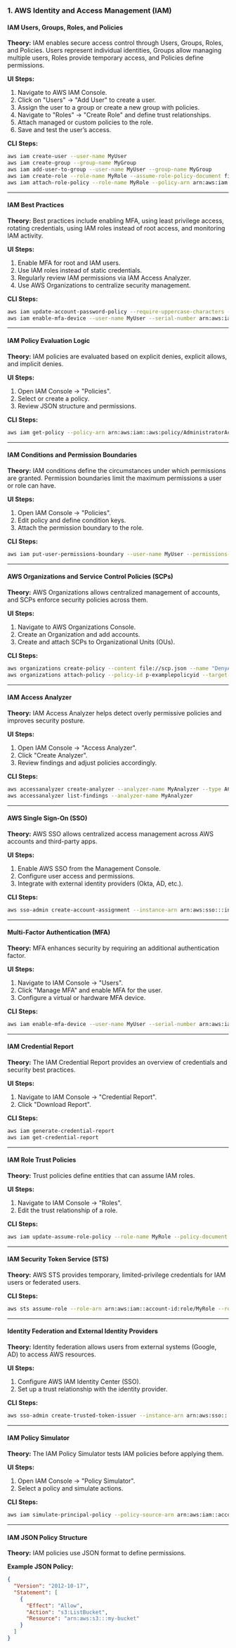 

### **1. AWS Identity and Access Management (IAM)**

#### **IAM Users, Groups, Roles, and Policies**
**Theory:** IAM enables secure access control through Users, Groups, Roles, and Policies. Users represent individual identities, Groups allow managing multiple users, Roles provide temporary access, and Policies define permissions.

**UI Steps:**
1. Navigate to AWS IAM Console.
2. Click on "Users" → "Add User" to create a user.
3. Assign the user to a group or create a new group with policies.
4. Navigate to "Roles" → "Create Role" and define trust relationships.
5. Attach managed or custom policies to the role.
6. Save and test the user’s access.

**CLI Steps:**
```sh
aws iam create-user --user-name MyUser
aws iam create-group --group-name MyGroup
aws iam add-user-to-group --user-name MyUser --group-name MyGroup
aws iam create-role --role-name MyRole --assume-role-policy-document file://trust-policy.json
aws iam attach-role-policy --role-name MyRole --policy-arn arn:aws:iam::aws:policy/AdministratorAccess
```

---

#### **IAM Best Practices**
**Theory:** Best practices include enabling MFA, using least privilege access, rotating credentials, using IAM roles instead of root access, and monitoring IAM activity.

**UI Steps:**
1. Enable MFA for root and IAM users.
2. Use IAM roles instead of static credentials.
3. Regularly review IAM permissions via IAM Access Analyzer.
4. Use AWS Organizations to centralize security management.

**CLI Steps:**
```sh
aws iam update-account-password-policy --require-uppercase-characters --minimum-password-length 14 --require-symbols
aws iam enable-mfa-device --user-name MyUser --serial-number arn:aws:iam::123456789012:mfa/MyUser --authentication-code-1 123456 --authentication-code-2 456789
```

---

#### **IAM Policy Evaluation Logic**
**Theory:** IAM policies are evaluated based on explicit denies, explicit allows, and implicit denies.

**UI Steps:**
1. Open IAM Console → "Policies".
2. Select or create a policy.
3. Review JSON structure and permissions.

**CLI Steps:**
```sh
aws iam get-policy --policy-arn arn:aws:iam::aws:policy/AdministratorAccess
```

---

#### **IAM Conditions and Permission Boundaries**
**Theory:** IAM conditions define the circumstances under which permissions are granted. Permission boundaries limit the maximum permissions a user or role can have.

**UI Steps:**
1. Open IAM Console → "Policies".
2. Edit policy and define condition keys.
3. Attach the permission boundary to the role.

**CLI Steps:**
```sh
aws iam put-user-permissions-boundary --user-name MyUser --permissions-boundary arn:aws:iam::aws:policy/PowerUserAccess
```

---

#### **AWS Organizations and Service Control Policies (SCPs)**
**Theory:** AWS Organizations allows centralized management of accounts, and SCPs enforce security policies across them.

**UI Steps:**
1. Navigate to AWS Organizations Console.
2. Create an Organization and add accounts.
3. Create and attach SCPs to Organizational Units (OUs).

**CLI Steps:**
```sh
aws organizations create-policy --content file://scp.json --name "DenyAllExceptBilling" --type SERVICE_CONTROL_POLICY
aws organizations attach-policy --policy-id p-examplepolicyid --target-id o-exampleorgid
```

---

#### **IAM Access Analyzer**
**Theory:** IAM Access Analyzer helps detect overly permissive policies and improves security posture.

**UI Steps:**
1. Open IAM Console → "Access Analyzer".
2. Click "Create Analyzer".
3. Review findings and adjust policies accordingly.

**CLI Steps:**
```sh
aws accessanalyzer create-analyzer --analyzer-name MyAnalyzer --type ACCOUNT
aws accessanalyzer list-findings --analyzer-name MyAnalyzer
```

---

#### **AWS Single Sign-On (SSO)**
**Theory:** AWS SSO allows centralized access management across AWS accounts and third-party apps.

**UI Steps:**
1. Enable AWS SSO from the Management Console.
2. Configure user access and permissions.
3. Integrate with external identity providers (Okta, AD, etc.).

**CLI Steps:**
```sh
aws sso-admin create-account-assignment --instance-arn arn:aws:sso:::instance/sso-instance-id --target-id aws-account-id --permission-set-arn arn:aws:sso:::permissionSet/permission-set-id --principal-type USER --principal-id user-id
```

---

#### **Multi-Factor Authentication (MFA)**
**Theory:** MFA enhances security by requiring an additional authentication factor.

**UI Steps:**
1. Navigate to IAM Console → "Users".
2. Click "Manage MFA" and enable MFA for the user.
3. Configure a virtual or hardware MFA device.

**CLI Steps:**
```sh
aws iam enable-mfa-device --user-name MyUser --serial-number arn:aws:iam::123456789012:mfa/MyUser --authentication-code-1 123456 --authentication-code-2 789123
```

---

#### **IAM Credential Report**
**Theory:** The IAM Credential Report provides an overview of credentials and security best practices.

**UI Steps:**
1. Navigate to IAM Console → "Credential Report".
2. Click "Download Report".

**CLI Steps:**
```sh
aws iam generate-credential-report
aws iam get-credential-report
```

---

#### **IAM Role Trust Policies**
**Theory:** Trust policies define entities that can assume IAM roles.

**UI Steps:**
1. Navigate to IAM Console → "Roles".
2. Edit the trust relationship of a role.

**CLI Steps:**
```sh
aws iam update-assume-role-policy --role-name MyRole --policy-document file://trust-policy.json
```

---

#### **IAM Security Token Service (STS)**
**Theory:** AWS STS provides temporary, limited-privilege credentials for IAM users or federated users.

**CLI Steps:**
```sh
aws sts assume-role --role-arn arn:aws:iam::account-id:role/MyRole --role-session-name MySession
```

---

#### **Identity Federation and External Identity Providers**
**Theory:** Identity federation allows users from external systems (Google, AD) to access AWS resources.

**UI Steps:**
1. Configure AWS IAM Identity Center (SSO).
2. Set up a trust relationship with the identity provider.

**CLI Steps:**
```sh
aws sso-admin create-trusted-token-issuer --instance-arn arn:aws:sso:::instance/sso-instance-id --name MyIdentityProvider
```

---

#### **IAM Policy Simulator**
**Theory:** The IAM Policy Simulator tests IAM policies before applying them.

**UI Steps:**
1. Open IAM Console → "Policy Simulator".
2. Select a policy and simulate actions.

**CLI Steps:**
```sh
aws iam simulate-principal-policy --policy-source-arn arn:aws:iam::account-id:user/MyUser --action-names s3:ListBucket
```

---

#### **IAM JSON Policy Structure**
**Theory:** IAM policies use JSON format to define permissions.

**Example JSON Policy:**
```json
{
  "Version": "2012-10-17",
  "Statement": [
    {
      "Effect": "Allow",
      "Action": "s3:ListBucket",
      "Resource": "arn:aws:s3:::my-bucket"
    }
  ]
}
```

